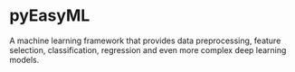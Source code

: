 # pyEasyML
A machine learning framework that provides data preprocessing, feature selection, classification, regression and even more complex deep learning models.
